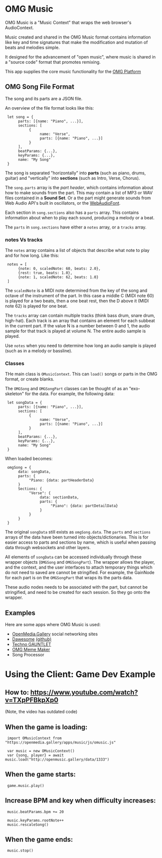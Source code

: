 # OMG Music

OMG Music is a "Music Context" that wraps the web browser's AudioContext. 

Music created and shared in the OMG Music format contains information like key and time signatures that make the 
modification and mutation of beats and melodies simple.

It designed for the advancement of "open music", where music is shared in a "source code" format that promotes remixing.

This app supplies the core music functionality for the [OMG Platform](https://github.com/mikehelland/openmedia.gallery)

## OMG Song File Format

The song and its parts are a JSON file. 

An overview of the file format looks like this:

     let song = {
          parts: [{name: "Piano", ...}],
          sections: [
               {
                    name: "Verse",
                    parts: [{name: "Piano", ...}]
               }
          ],
          beatParams: {...},
          keyParams: {...},
          name: "My Song"
     }

The song is separated "horizontally" into **parts** (such as piano, drums, guitar) and "vertically" into **sections**
(such as Intro, Verse, Chorus).

The `song.parts` array is the *part header*, which contains information about how to make sounds from the part. 
This may contain a list of MP3 or WAV files contained in a **Sound Set**. Or a the part might generate sounds from
Web Audio API's built in oscillators, or the [WebAudioFont](https://surikov.github.io/webaudiofont/).

Each section in `song.sections` also has a `parts` array. This contains information about when to play each sound, producing a melody or a beat.

The `parts` in `song.sections` have either a `notes` array, or a `tracks` array. 

### notes Vs tracks

The `notes` array contains a list of objects that describe what note to play and for how long. Like this:

     notes = [
          {note: 0, scaledNote: 60, beats: 2.0},
          {rest: true, beats: 1.0},
          {note: 1, scaledNote: 62, beats: 1.0}
     ]

The `scaledNote` is a MIDI note determined from the key of the song and octave of the instrument
of the part. In this case a middle C (MIDI note 60) is played for a two beats, then a one beat rest, 
then the D above it (MIDI note 62) is played for one beat.

The `tracks` array can contain multiple tracks (think bass drum, snare drum, high-hat). Each track 
is an array that contains an element for each subbeat in the current part. If the value N is a number between 0 and 1,
the audio sample for that track is played at volume N. The entire audio sample is played.

Use `notes` when you need to determine how long an audio sample is played (such as in a melody or bassline).

### Classes

THe main class is `OMusicContext`. This can `load()` songs or parts in the OMG format, or create blanks.

The `OMGSong` and `OMGSongPart` classes can be thought of as an "exo-skeleton" for the data. For example, the following data:

     let songData = {
          parts: [{name: "Piano", ...}],
          sections: [
               {
                    name: "Verse",
                    parts: [{name: "Piano", ...}]
               }
          ],
          beatParams: {...},
          keyParams: {...},
          name: "My Song"
     }

When loaded becomes:

     omgSong = {
          data: songData,
          parts: {
               "Piano: {data: partHeaderData}
          }
          Sections: {
               "Verse": {
                    data: sectionData,
                    parts: {
                         "Piano": {data: partDetailData}
                    }
               }
          }
     }

The original `songData` still exists as `omgSong.data`. The `parts` and `sections` arrays
of the data have been turned into objects/dictionaries. This is for easier access to parts and sections
by name, which is useful when passing data through websockets and other layers.

All elements of `songData` can be accessed individually through these wrapper objects (`OMGSong` and `OMGSongPart`). 
The wrapper allows the player, and the context, and the user interfaces to attach temporary things which 
do not need to saved are cannot be stringified. For example, the GainNode for each part is on the `OMGSongPart` that 
wraps its the parts data.

These audio nodes needs to be associated with the part, but cannot be stringified, and need to be created for each session.
So they go onto the wrapper.

## Examples

Here are some apps where OMG Music is used:

* [OpenMedia.Gallery](https://openmedia.gallery) social networking sites
* [Dawesome](https://openmedia.gallery/apps/dawesome) [(github)](https://github.com/mikehelland/dawesome)
* [Techno GAUNTLET](https://openmedia.gallery/apps/gauntlet)
* [OMG Meme Maker](https://openmedia.gallery/apps/meme/editor.htm)
* Song Processor


# Using the Client: Game Dev Example

## How to: https://www.youtube.com/watch?v=TXpPFBkpXp0

(Note, the video has outdated code)

## When the game is loading:

     import OMusicContext from "https://openmedia.gallery/apps/music/js/omusic.js"
     
     var music = new OMusicContext()
     var {song, player} = await music.load("http://openmusic.gallery/data/1333")

## When the game starts:

     game.music.play()

## Increase BPM and key when difficulty increases:

     music.beatParams.bpm += 20

     music.keyParams.rootNote++
     music.rescaleSong()

## When the game ends:

     music.stop()
